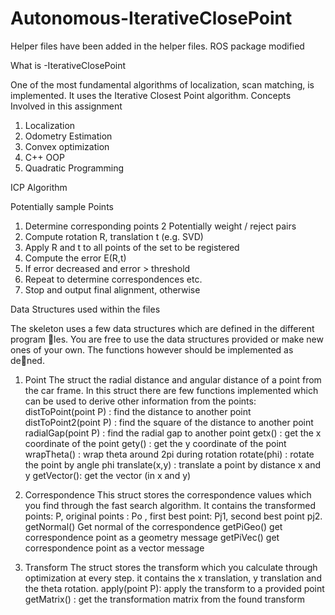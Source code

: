 # Autonomous-IterativeClosePoint

Helper files have been added in the helper files. ROS package modified 

What is -IterativeClosePoint


One of the most fundamental algorithms of
localization, scan matching, is implemented. It uses the Iterative Closest Point algorithm.
Concepts Involved in this assignment

1. Localization
2. Odometry Estimation
3. Convex optimization
4. C++ OOP
5. Quadratic Programming


ICP Algorithm


Potentially sample Points
1. Determine corresponding points
2 Potentially weight / reject pairs
3. Compute rotation R, translation t (e.g. SVD)
4. Apply R and t to all points of the set to be
registered
5. Compute the error E(R,t)
6. If error decreased and error > threshold
7.  Repeat to determine correspondences etc.
8. Stop and output final alignment, otherwise 



Data Structures used within the files 

The skeleton uses a few data structures which are defined in the different program les. You are free to use the
data structures provided or make new ones of your own. The functions however should be implemented as dened.
1. Point
The struct the radial distance and angular distance of a point from the car frame. In this struct there are few
functions implemented which can be used to derive other information from the points:
    distToPoint(point P) : find the distance to another point
    distToPoint2(point P) : find the square of the distance to another point
    radialGap(point P) : find the radial gap to another point
    getx() : get the x coordinate of the point
    gety() : get the y coordinate of the point
    wrapTheta() : wrap theta around 2pi during rotation
    rotate(phi) : rotate the point by angle phi
    translate(x,y) : translate a point by distance x and y
    getVector(): get the vector (in x and y)


2. Correspondence
This struct stores the correspondence values which you find through the fast search algorithm. It contains
the transformed points: P, original points : Po , first best point: Pj1, second best point pj2.
    getNormal() Get normal of the correspondence
    getPiGeo() get correspondence point as a geometry message
    getPiVec() get correspondence point as a vector message


3. Transform
The struct stores the transform which you calculate through optimization at every step. it contains the x
translation, y translation and the theta rotation.
    apply(point P): apply the transform to a provided point
    getMatrix() : get the transformation matrix from the found transform



